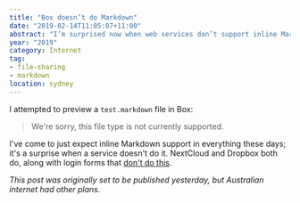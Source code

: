 ```yaml
---
title: "Box doesn’t do Markdown"
date: "2019-02-14T11:05:07+11:00"
abstract: "I’m surprised now when web services don’t support inline Markdown. NextCloud and Dropbox do."
year: "2019"
category: Internet
tag:
- file-sharing
- markdown
location: sydney
---
```

I attempted to preview a `test.markdown` file in Box:

> We're sorry, this file type is not currently supported.

I've come to just expect inline Markdown support in everything these days; it's a surprise when a service doesn't do it. NextCloud and Dropbox both do, along with login forms that [don't do this].

*This post was originally set to be published yesterday, but Australian internet had other plans.*

[don't do this]: https://rubenerd.com/enter-username-hit-button-enter-password/

